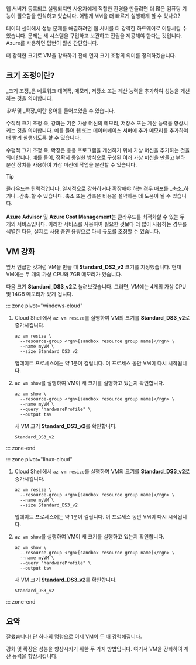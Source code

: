 웹 서버가 등록되고 실행되지만 사용자에게 적합한 환경을 만들려면 더 많은 컴퓨팅 기능이 필요함을 인식하고 있습니다. 어떻게 VM을 더 빠르게 실행하게 할 수 있나요?

데이터 센터에서 성능 문제를 해결하려면 웹 서버를 더 강력한 하드웨어로 이동시킬 수 있습니다. 문제는 새 시스템을 구입하고 보관하고 전원을 제공해야 한다는 것입니다. Azure를 사용하면 답변이 훨씬 간단합니다.

더 강력한 크기로 VM을 강화하기 전에 먼저 크기 조정의 의미를 정의하겠습니다.

## <a name="what-is-scale"></a>크기 조정이란?

_크기 조정_은 네트워크 대역폭, 메모리, 저장소 또는 계산 능력을 추가하여 성능을 개선하는 것을 의미합니다.  

_강화_ 및 _확장_이란 용어를 들어보았을 수 있습니다.

수직적 크기 조정 즉, 강화는 기존 가상 머신의 메모리, 저장소 또는 계산 능력을 향상시키는 것을 의미합니다. 예를 들어 웹 또는 데이터베이스 서버에 추가 메모리를 추가하여 더 빨리 실행되도록 할 수 있습니다.

수평적 크기 조정 즉, 확장은 응용 프로그램을 개선하기 위해 가상 머신을 추가하는 것을 의미합니다. 예를 들어, 정확히 동일한 방식으로 구성된 여러 가상 머신을 만들고 부하 분산 장치를 사용하여 가상 머신에 작업을 분산할 수 있습니다.

> [!TIP]
> 클라우드는 탄력적입니다. 일시적으로 강화하거나 확장해야 하는 경우 배포를 _축소_하거나 _감축_할 수 있습니다. 축소 또는 감축은 비용을 절약하는 데 도움이 될 수 있습니다.<br><br>**Azure Advisor** 및 **Azure Cost Management**는 클라우드를 최적화할 수 있는 두 개의 서비스입니다. 이러한 서비스를 사용하여 필요한 것보다 더 많이 사용하는 경우를 식별한 다음, 실제로 사용 중인 용량으로 다시 규모를 조정할 수 있습니다.

## <a name="scale-up-your-vm"></a>VM 강화

앞서 언급한 것처럼 VM을 만들 때 **Standard_DS2_v2** 크기를 지정했습니다. 현재 VM에는 두 개의 가상 CPU와 7GB 메모리가 있습니다.

다음 크기 **Standard_DS3_v2**로 늘려보겠습니다. 그러면, VM에는 4개의 가상 CPU 및 14GB 메모리가 있게 됩니다.

::: zone pivot="windows-cloud"

1. Cloud Shell에서 `az vm resize`를 실행하여 VM의 크기를 **Standard_DS3_v2**로 증가시킵니다.

    ```azurecli
    az vm resize \
      --resource-group <rgn>[sandbox resource group name]</rgn> \
      --name myVM \
      --size Standard_DS3_v2
    ```
    업데이트 프로세스에는 약 1분이 걸립니다. 이 프로세스 동안 VM이 다시 시작됩니다.

1. `az vm show`를 실행하여 VM이 새 크기를 실행하고 있는지 확인합니다.

    ```azurecli
    az vm show \
      --resource-group <rgn>[sandbox resource group name]</rgn> \
      --name myVM \
      --query "hardwareProfile" \
      --output tsv
    ```
    새 VM 크기 **Standard_DS3_v2**를 확인합니다.
    ```output
    Standard_DS3_v2
    ```

::: zone-end

::: zone pivot="linux-cloud"

1. Cloud Shell에서 `az vm resize`를 실행하여 VM의 크기를 **Standard_DS3_v2**로 증가시킵니다.

    ```azurecli
    az vm resize \
      --resource-group <rgn>[sandbox resource group name]</rgn> \
      --name myVM \
      --size Standard_DS3_v2
    ```
    업데이트 프로세스에는 약 1분이 걸립니다. 이 프로세스 동안 VM이 다시 시작됩니다.

1. `az vm show`를 실행하여 VM이 새 크기를 실행하고 있는지 확인합니다.

    ```azurecli
    az vm show \
      --resource-group <rgn>[sandbox resource group name]</rgn> \
      --name myVM \
      --query "hardwareProfile" \
      --output tsv
    ```
    새 VM 크기 **Standard_DS3_v2**를 확인합니다.
    ```output
    Standard_DS3_v2
    ```

::: zone-end

## <a name="summary"></a>요약

잘했습니다! 단 하나의 명령으로 이제 VM이 두 배 강력해집니다.

강화 및 확장은 성능을 향상시키기 위한 두 가지 방법입니다. 여기서 VM을 강화하여 계산 능력을 향상시킵니다.